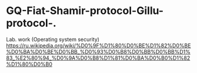 # GQ-Fiat-Shamir-protocol-Gillu-protocol-.
Lab. work (Operating system security)
https://ru.wikipedia.org/wiki/%D0%9F%D1%80%D0%BE%D1%82%D0%BE%D0%BA%D0%BE%D0%BB_%D0%93%D0%B8%D0%BB%D0%BB%D1%83_%E2%80%94_%D0%9A%D0%B8%D1%81%D0%BA%D0%B0%D1%82%D1%80%D0%B0
